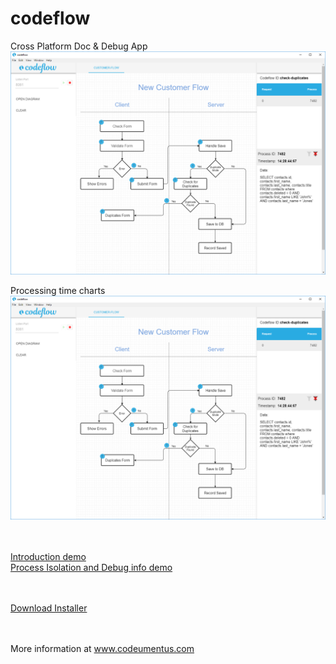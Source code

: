 # codeflow
Cross Platform Doc &amp; Debug App
<br><img src="screenshots/CustomerFlowSShot.png"/>

Processing time charts
<br><img src="screenshots/CustomerFlowSShot.png"/>

<br><br>
<a href="https://www.youtube.com/watch?v=6g2TkZi4shA">Introduction demo </a>
<br>
<a href="https://www.youtube.com/watch?v=6g2TkZi4shA">Process Isolation and Debug info demo</a>

<br><br>
<a href="https://github.com/valcas/codeflow/releases">Download Installer</a>

<br><br>
More information at <a href="http://www.codeumentus.com">www.codeumentus.com</a>
